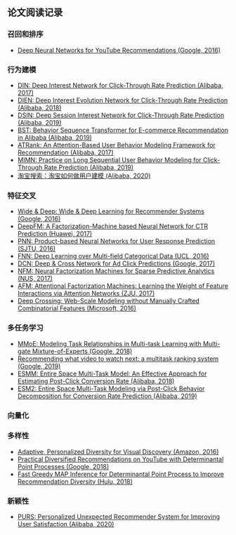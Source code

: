 ## 论文阅读记录

### 召回和排序
* [Deep Neural Networks for YouTube Recommendations (Google, 2016)](https://static.googleusercontent.com/media/research.google.com/en//pubs/archive/45530.pdf) <br />

### 行为建模
* [DIN: Deep Interest Network for Click-Through Rate Prediction (Alibaba, 2017)](https://arxiv.org/abs/1706.06978) <br />
* [DIEN: Deep Interest Evolution Network for Click-Through Rate Prediction (Alibaba, 2018)](https://arxiv.org/abs/1809.03672) <br />
* [DSIN: Deep Session Interest Network for Click-Through Rate Prediction (Alibaba, 2019)](https://arxiv.org/abs/1905.06482) <br />
* [BST: Behavior Sequence Transformer for E-commerce Recommendation in Alibaba (Alibaba, 2019)](https://arxiv.org/abs/1905.06874) <br />
* [ATRank: An Attention-Based User Behavior Modeling Framework for Recommendation (Alibaba, 2017)](https://arxiv.org/abs/1711.06632) <br />
* [MIMN: Practice on Long Sequential User Behavior Modeling for Click-Through Rate Prediction (Alibaba, 2019)](https://arxiv.org/abs/1905.09248) <br />
* [淘宝搜索：淘宝如何做用户建模 (Alibaba, 2020)](https://mp.weixin.qq.com/s/3urKkPfhi4JC7Qe2pLclsg) <br />

### 特征交叉
* [Wide & Deep: Wide & Deep Learning for Recommender Systems (Google, 2016)](https://arxiv.org/abs/1606.07792) <br />
* [DeepFM: A Factorization-Machine based Neural Network for CTR Prediction (Huawei, 2017)](https://arxiv.org/abs/1703.04247) <br />
* [PNN: Product-based Neural Networks for User Response Prediction (SJTU, 2016)](https://arxiv.org/abs/1611.00144) <br />
* [FNN: Deep Learning over Multi-field Categorical Data (UCL, 2016)](https://arxiv.org/abs/1601.02376) <br />
* [DCN: Deep & Cross Network for Ad Click Predictions (Google, 2017)](https://arxiv.org/abs/1708.05123) <br />
* [NFM: Neural Factorization Machines for Sparse Predictive Analytics (NUS, 2017)](https://arxiv.org/abs/1708.05027) <br />
* [AFM: Attentional Factorization Machines: Learning the Weight of Feature Interactions via Attention Networks (ZJU, 2017)](https://arxiv.org/abs/1708.04617) <br />
* [Deep Crossing: Web-Scale Modeling without Manually Crafted Combinatorial Features (Microsoft, 2016)](https://www.kdd.org/kdd2016/subtopic/view/deep-crossing-web-scale-modeling-without-manually-crafted-combinatorial-fea) <br />


### 多任务学习
* [MMoE: Modeling Task Relationships in Multi-task Learning with Multi-gate Mixture-of-Experts (Google, 2018)](https://dl.acm.org/doi/10.1145/3219819.3220007) <br />
* [Recommending what video to watch next: a multitask ranking system (Google, 2019)](https://dl.acm.org/doi/10.1145/3298689.3346997) <br />
* [ESMM: Entire Space Multi-Task Model: An Effective Approach for Estimating Post-Click Conversion Rate (Alibaba, 2018)](https://arxiv.org/abs/1804.07931) <br />
* [ESM2: Entire Space Multi-Task Modeling via Post-Click Behavior Decomposition for Conversion Rate Prediction (Alibaba, 2019)](https://arxiv.org/abs/1910.07099) <br />


### 向量化

### 多样性
* [Adaptive, Personalized Diversity for Visual Discovery (Amazon, 2016)](https://arxiv.org/abs/1810.01477) <br />
* [Practical Diversified Recommendations on YouTube with Determinantal Point Processes (Google, 2018)](https://dl.acm.org/doi/pdf/10.1145/3269206.3272018) <br />
* [Fast Greedy MAP Inference for Determinantal Point Process to Improve Recommendation Diversity (Hulu, 2018)](https://arxiv.org/abs/1709.05135) <br />

### 新颖性
* [PURS: Personalized Unexpected Recommender System for Improving User Satisfaction (Alibaba, 2020)](https://lpworld.github.io/files/recsys20.pdf) <br />
